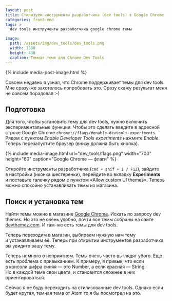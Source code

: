 ```yaml
---
layout: post
title: Стилизуем инструменты разработчика (dev tools) в Google Chrome
categories: front-end
tags: >
  dev tools инструменты разработчика google chrome темы

image:
  path: /assets/img/dev_tools/dev_tools.png
  width: 1280
  height: 430
  caption: Темная темя для Chrome Dev Tools
---
```


{% include media-post-image.html %}

Совсем недавно я узнал, что Chrome поддерживает темы для dev tools. Мне сразу-же захотелось попробовать это. Сразу скажу результат меня не совсем порадовал :-)

## Подготовка
Для того, чтобы установить тему для dev tools, нужно включить экспериментальные функции. Чтобы это сделать введите в адресной строке Google Chrome `chrome://flags/#enable-devtools-experiments`. Рядом с пунктом _Enable Developer Tools experiments_ нажмите _Enable_. Теперь перезапустите браузер (внизу должна быть кнопка).

{%
	include media-image.html
	url="dev_tools/flags.png"
	width="700"
	height="60"
	caption="Google Chrome — флаги"
%}

Откройте инструменты разработчика (`cmd + shif + i / F12`), зайдите в настройки (иконка шестеренки), перейдите во вкладку <strong>Experiments</strong> и поставьте галочку рядом с пунктом «Allow custom UI themes».
Теперь можно спокойно устанавливать темы из магазина.

## Поиск и установка тем
Найти темы можно в магазине <a href="https://chrome.google.com/webstore/category/extensions">Google Chrome</a>. Искать по запросу dev themes. Но это не очень удобно, почти все темы собраны на сайте <a href="http://devthemez.com/themes/chrome-developer-tools">devthemez.com</a>. И там-же есть темы для dev tools.

Теперь переходим в магазин, выбираем нужную нам тему и устанавливаем её. Теперь при открытии инструментов разработчика вы увидите вашу тему.

Теперь немного о неприятном. Темы очень часто выглядят убого. Еще есть проблема с привыканием. К примеру, я привык, что если в консоли цифра синяя — это Number, а если красная — String. Но в каждой теме свои цвета, и становится сложнее в них ориентироваться.

Сейчас я не буду переходить на стилизованные dev tools. Однако если будет крутая, темная тема от Atom то я бы посмотрел на это.
